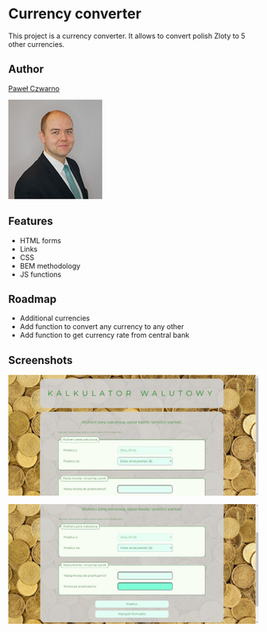 # Currency converter

This project is a currency converter. It allows to convert polish Zloty to 5 other currencies.

## Author

[Paweł Czwarno](https://github.com/Pawel-Czwarno)

![Paweł Czwarno](https://github.com/Pawel-Czwarno/homepage/blob/main/images/PC.jpg?raw=true)

## Features

- HTML forms
- Links
- CSS
- BEM methodology
- JS functions

## Roadmap

- Additional currencies
- Add function to convert any currency to any other
- Add function to get currency rate from central bank

## Screenshots

![Converter screenshot_1](https://github.com/Pawel-Czwarno/currency-converter/blob/main/images/Screenshot_1.jpg?raw=true)

![Converter screenshot_2](https://github.com/Pawel-Czwarno/currency-converter/blob/main/images/Screenshot_2.jpg?raw=true)

